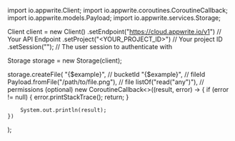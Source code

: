 import io.appwrite.Client;
import io.appwrite.coroutines.CoroutineCallback;
import io.appwrite.models.Payload;
import io.appwrite.services.Storage;

Client client = new Client()
    .setEndpoint("https://cloud.appwrite.io/v1") // Your API Endpoint
    .setProject("<YOUR_PROJECT_ID>") // Your project ID
    .setSession(""); // The user session to authenticate with

Storage storage = new Storage(client);

storage.createFile(
    "{$example}", // bucketId
    "{$example}", // fileId
    Payload.fromFile("/path/to/file.png"), // file
    listOf("read("any")"), // permissions (optional)
    new CoroutineCallback<>((result, error) -> {
        if (error != null) {
            error.printStackTrace();
            return;
        }

        System.out.println(result);
    })
);

